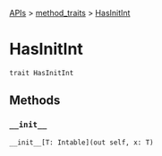 [APIs](../index.md) > [method_traits](./index.md) > [HasInitInt]()

# HasInitInt

```
trait HasInitInt
```

## Methods

### `__init__`

```
__init__[T: Intable](out self, x: T)
```
